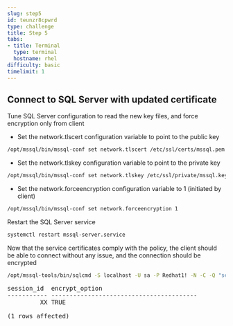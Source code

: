 ```yaml
---
slug: step5
id: teunzr8cpwrd
type: challenge
title: Step 5
tabs:
- title: Terminal
  type: terminal
  hostname: rhel
difficulty: basic
timelimit: 1
---
```

## Connect to SQL Server with updated certificate

Tune SQL Server configuration to read the new key files, and force encryption only from client

* Set the network.tlscert configuration variable to point to the public key

```bash
/opt/mssql/bin/mssql-conf set network.tlscert /etc/ssl/certs/mssql.pem
```

* Set the network.tlskey configuration variable to point to the private key

```bash
/opt/mssql/bin/mssql-conf set network.tlskey /etc/ssl/private/mssql.key
```

* Set the network.forceencryption configuration variable to 1 (initiated by client)

```bash
/opt/mssql/bin/mssql-conf set network.forceencryption 1
```

Restart the SQL Server service

```bash
systemctl restart mssql-server.service
```

Now that the service certificates comply with the policy, the client should be able to connect
without any issue, and the connection should be encrypted

```bash
/opt/mssql-tools/bin/sqlcmd -S localhost -U sa -P Redhat1! -N -C -Q "select session_id, encrypt_option from sys.dm_exec_connections where session_id = @@spid"
```

<pre class="file">
session_id  encrypt_option
----------- ----------------------------------------
         XX TRUE

(1 rows affected)
</pre>
